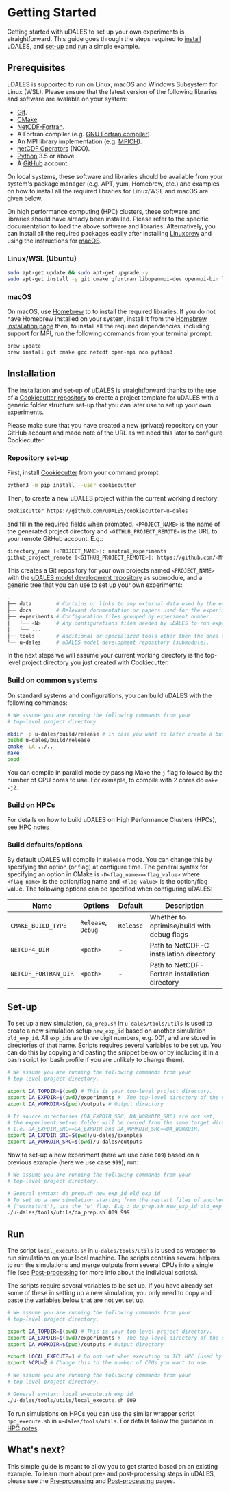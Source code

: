 # Getting Started

Getting started with uDALES to set up your own experiments is straightforward. This guide goes through the steps required to [install](#installation) uDALES, and [set-up](#set-up) and [run](#run) a simple example.

## Prerequisites

uDALES is supported to run on Linux, macOS and Windows Subsystem for Linux (WSL). Please ensure that the latest version of the following libraries and software are avalable on your system:

- [Git](https://git-scm.com/).
- [CMake](https://cmake.org/).
- [NetCDF-Fortran](https://www.unidata.ucar.edu/downloads/netcdf/index.jsp).
- A Fortran compiler (e.g. [GNU Fortran compiler](https://gcc.gnu.org/wiki/GFortran)).
- An MPI library implementation (e.g. [MPICH](https://www.mpich.org/)).
- [netCDF Operators](https://github.com/nco/nco) (NCO).
- [Python](https://www.python.org/) 3.5 or above.
- A [GitHub](https://github.com) account.

On local systems, these software and libraries should be available from your system's package manager (e.g. APT, yum, Homebrew, etc.) and examples on how to install all the required libraries for Linux/WSL and macOS are given below.

On high performance computing (HPC) clusters, these software and libraries should have already been installed. Please refer to the specific documentation to load the above software and libraries. Alternatively, you can install all the required packages easily after installing [Linuxbrew](https://docs.brew.sh/Homebrew-on-Linux) and using the instructions for [macOS](#macos).


### Linux/WSL (Ubuntu)

```sh
sudo apt-get update && sudo apt-get upgrade -y
sudo apt-get install -y git cmake gfortran libopenmpi-dev openmpi-bin libnetcdf-dev libnetcdff-dev nco python3 python3-pip
```


### macOS

On macOS, use [Homebrew](https://docs.brew.sh) to to install the required libraries. If you do not have Homebrew installed on your system, install it from the [Homebrew installation page](https://docs.brew.sh/Installation) then, to install all the required dependencies, including support for MPI, run the following commands from your terminal prompt:

```sh
brew update
brew install git cmake gcc netcdf open-mpi nco python3
```


## Installation

The installation and set-up of uDALES is straightforward thanks to the use of a [Cookiecutter repository](https://github.com/uDALES/cookiecutter-u-dales) to create a project template for uDALES with a generic folder structure set-up that you can later use to set up your own experiments.

Please make sure that you have created a new (private) repository on your GitHub account and made note of the URL as we need this later to configure Cookiecutter.

### Repository set-up

First, install [Cookiecutter](https://github.com/cookiecutter/cookiecutter) from your command prompt:

``` sh
python3 -m pip install --user cookiecutter
```

Then, to create a new uDALES project within the current working directory:

``` sh
cookiecutter https://github.com/uDALES/cookiecutter-u-dales
```

and fill in the required fields when prompted. `<PROJECT_NAME>` is the name of the generated project directory and `<GITHUB_PROJECT_REMOTE>` is the URL to your remote GitHub account. E.g.:

``` sh
directory_name [<PROJECT_NAME>]: neutral_experiments
github_project_remote [<GITHUB_PROJECT_REMOTE>]: https://github.com/<MY_GITHUB_USERNAME>/<MY_NEW_EMPTY_REPO>.git
```

This creates a Git repository for your own projects named `<PROJECT_NAME>` with the [uDALES model development repository](https://github.com/uDALES/u-dales) as submodule, and a generic tree that you can use to set up your own experiments:

``` sh
.
├── data        # Contains or links to any external data used by the experiments.
├── docs        # Relevant documentation or papers used for the experiment.
├── experiments # Configuration files grouped by experiment number.
│   └── <N>     # Any configurations files needed by uDALES to run experiment <N>.
│   └── ...
├── tools       # Additional or specialized tools other then the ones already included with uDALES.
└── u-dales     # uDALES model development repository (submodule).
```

In the next steps we will assume your current working directory is the top-level project directory you just created with Cookiecutter.

### Build on common systems

On standard systems and configurations, you can build uDALES with the following commands:

```sh
# We assume you are running the following commands from your
# top-level project directory.

mkdir -p u-dales/build/release # in case you want to later create a build/debug
pushd u-dales/build/release
cmake -LA ../..
make
popd
```

You can compile in parallel mode by passing Make the `j` flag followed by the number of CPU cores to use. For exmaple, to compile with 2 cores do `make -j2`.

### Build on HPCs

For details on how to build uDALES on High Performance Clusters (HPCs), see [HPC notes](./udales-hpc-notes.md)

### Build defaults/options

By default uDALES will compile in `Release` mode. You can change this by specifying the option (or flag) at configure time. The general syntax for specifying an option in CMake is `-D<flag_name>=<flag_value>` where `<flag_name>` is the option/flag name and `<flag_value>` is the option/flag value. The following options can be specified when configuring uDALES:

| Name                 | Options            | Default   | Description                                   |
| -------------------- | ------------------ | --------- | --------------------------------------------- |
| `CMAKE_BUILD_TYPE`   | `Release`, `Debug` | `Release` | Whether to optimise/build with debug flags    |
| `NETCDF4_DIR`        | `<path>`           | -         | Path to NetCDF-C installation directory       |
| `NETCDF_FORTRAN_DIR` | `<path>`           | -         | Path to NetCDF-Fortran installation directory |


## Set-up

To set up a new simulation, `da_prep.sh` in `u-dales/tools/utils` is used to create a new simulation setup `new_exp_id` based on another simulation `old_exp_id`. All `exp_ids` are three digit numbers, e.g. 001, and are stored in directories of that name. Scripts requires several variables to be set up. You can do this by copying and pasting the snippet below or by including it in a bash script (or bash profile if you are unlikely to change them).

``` sh
# We assume you are running the following commands from your
# top-level project directory.

export DA_TOPDIR=$(pwd) # This is your top-level project directory.
export DA_EXPDIR=$(pwd)/experiments #  The top-level directory of the simulation setups.
export DA_WORKDIR=$(pwd)/outputs # Output directory

# If source directories (DA_EXPDIR_SRC, DA_WORKDIR_SRC) are not set,
# the experiment set-up folder will be copied from the same target directory.
# I.e. DA_EXPDIR_SRC==DA_EXPDIR and DA_WORKDIR_SRC==DA_WORKDIR.
export DA_EXPDIR_SRC=$(pwd)/u-dales/examples
export DA_WORKDIR_SRC=$(pwd)/u-dales/outputs
```


Now to set-up a new experiment (here we use case `009`) based on a previous example (here we use case `999`), run:

``` sh
# We assume you are running the following commands from your
# top-level project directory.

# General syntax: da_prep.sh new_exp_id old_exp_id
# To set up a new simulation starting from the restart files of another simulation
# ("warmstart"), use the 'w' flag. E.g.: da_prep.sh new_exp_id old_exp_id w
./u-dales/tools/utils/da_prep.sh 009 999
```

## Run

The script `local_execute.sh` in `u-dales/tools/utils` is used as wrapper to run simulations on your local machine. The scripts contains several helpers to run the simulations and merge outputs from several CPUs into a single file (see [Post-processing](./udales-post-processing.md) for more info about the individual scripts).

The scripts require several variables to be set up. If you have already set some of these in setting up a new simulation, you only need to copy and paste the variables below that are not yet set up.

``` sh
# We assume you are running the following commands from your
# top-level project directory.

export DA_TOPDIR=$(pwd) # This is your top-level project directory.
export DA_EXPDIR=$(pwd)/experiments #  The top-level directory of the simulation setups.
export DA_WORKDIR=$(pwd)/outputs # Output directory

export LOCAL_EXECUTE=1 # Do not set when executing on ICL HPC (used by `mergehelper.sh`).
export NCPU=2 # Change this to the number of CPUs you want to use.
```

``` sh
# We assume you are running the following commands from your
# top-level project directory.

# General syntax: local_execute.sh exp_id
./u-dales/tools/utils/local_execute.sh 009
```

To run simulations on HPCs you can use the similar wrapper script `hpc_execute.sh` in `u-dales/tools/utils`. For details follow the guidance in [HPC notes](./udales-hpc-notes.md).

## What's next?

This simple guide is meant to allow you to get started based on an existing example. To learn more about pre- and post-processing steps in uDALES, please see the [Pre-processing](./udales-pre-processing.md) and [Post-processing](./udales-post-processing.md) pages.